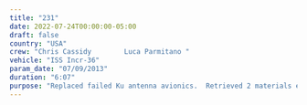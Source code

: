 ```yaml
---
title: "231"
date: 2022-07-24T00:00:00-05:00
draft: false
country: "USA"
crew: "Chris Cassidy        Luca Parmitano "
vehicle: "ISS Incr-36"
param_date: "07/09/2013"
duration: "6:07"
purpose: "Replaced failed Ku antenna avionics.  Retrieved 2 materials exposure experiments.  Took photos of contaminated radiator of AMS.  Installed 2 radiator grapple bars.  Routed MLM power cable to FGB.  Removed failed camera of mobile transporter.  Installed PMA2 MMOD cover, Z1 bypass jumper power cables and MLM data cable.  Cleared ground wire obstructing FGB PDGF"
---
```


